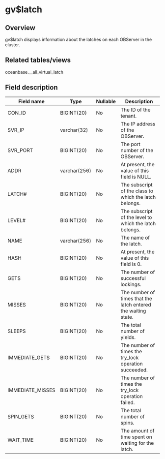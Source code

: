 gv$latch 
=============================



Overview 
-----------------

gv$latch displays information about the latches on each OBServer in the cluster. 

Related tables/views 
-----------------------------

oceanbase.__all_virtual_latch

Field description 
--------------------------



|  **Field name**  |   **Type**   | **Nullable** |                        **Description**                        |
|------------------|--------------|--------------|---------------------------------------------------------------|
| CON_ID           | BIGINT(20)   | No           | The ID of the tenant.                                         |
| SVR_IP           | varchar(32)  | No           | The IP address of the OBServer.                               |
| SVR_PORT         | BIGINT(20)   | No           | The port number of the OBServer.                              |
| ADDR             | varchar(256) | No           | At present, the value of this field is NULL.                  |
| LATCH#           | BIGINT(20)   | No           | The subscript of the class to which the latch belongs.        |
| LEVEL#           | BIGINT(20)   | No           | The subscript of the level to which the latch belongs.        |
| NAME             | varchar(256) | No           | The name of the latch.                                        |
| HASH             | BIGINT(20)   | No           | At present, the value of this field is 0.                     |
| GETS             | BIGINT(20)   | No           | The number of successful lockings.                            |
| MISSES           | BIGINT(20)   | No           | The number of times that the latch entered the waiting state. |
| SLEEPS           | BIGINT(20)   | No           | The total number of yields.                                   |
| IMMEDIATE_GETS   | BIGINT(20)   | No           | The number of times the try_lock operation succeeded.         |
| IMMEDIATE_MISSES | BIGINT(20)   | No           | The number of times the try_lock operation failed.            |
| SPIN_GETS        | BIGINT(20)   | No           | The total number of spins.                                    |
| WAIT_TIME        | BIGINT(20)   | No           | The amount of time spent on waiting for the latch.            |



